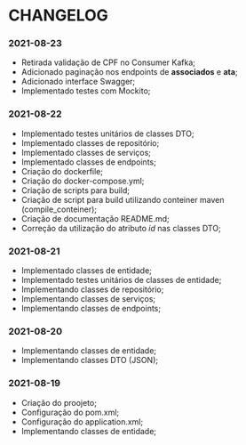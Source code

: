 # CHANGELOG

### 2021-08-23

- Retirada validação de CPF no Consumer Kafka;
- Adicionado paginação nos endpoints de **associados** e **ata**;
- Adicionado interface Swagger;
- Implementado testes com Mockito;

### 2021-08-22

- Implementado testes unitários de classes DTO;
- Implementado classes de repositório;
- Implementado classes de serviços;
- Implementado classes de endpoints;
- Criação do dockerfile;
- Criação do docker-compose.yml;
- Criação de scripts para build;
- Criação de script para build utilizando conteiner maven (compile_conteiner);
- Criação de documentação README.md;
- Correção da utilização do atributo _id_ nas classes DTO;

### 2021-08-21

- Implementado classes de entidade;
- Implementado testes unitários de classes de entidade;
- Implementando classes de repositório;
- Implementando classes de serviços;
- Implementando classes de endpoints;

### 2021-08-20

- Implementando classes de entidade;
- Implementando classes DTO (JSON);

### 2021-08-19

- Criação do proojeto;
- Configuração do pom.xml;
- Configuração do application.xml;
- Implementando classes de entidade;
